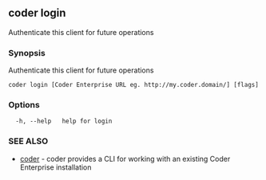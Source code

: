 ## coder login

Authenticate this client for future operations

### Synopsis

Authenticate this client for future operations

```
coder login [Coder Enterprise URL eg. http://my.coder.domain/] [flags]
```

### Options

```
  -h, --help   help for login
```

### SEE ALSO

* [coder](coder.md)	 - coder provides a CLI for working with an existing Coder Enterprise installation

